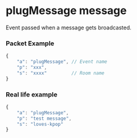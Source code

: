 # plugMessage message

Event passed when a message gets broadcasted.

### Packet Example

```js
{
    "a": "plugMessage", // Event name
    "p": "xxx",
    "s": "xxxx"         // Room name
}
```
### Real life example
```js
{
    "a": "plugMessage",
    "p": "test message",
    "s": "loves-kpop"
}
```